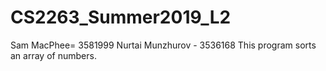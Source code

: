 # CS2263_Summer2019_L2
Sam MacPhee= 3581999
Nurtai Munzhurov - 3536168
This program sorts an array of numbers. 
